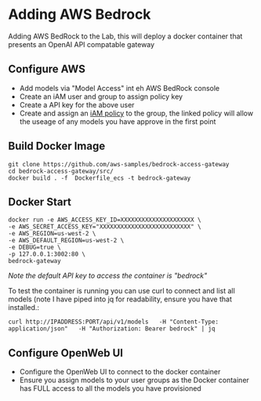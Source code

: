 # Adding AWS Bedrock

Adding AWS BedRock to the Lab, this will deploy a docker container that presents an OpenAI API compatable gateway  

## Configure AWS

* Add models via "Model Access" int eh AWS BedRock console
* Create an iAM user and group to assign policy key
* Create a API key for the above user
* Create and assign an [iAM policy](iAMPolicy.json) to the group, the linked policy will allow the useage of any models you have approve in the first point


## Build Docker Image 

```
git clone https://github.com/aws-samples/bedrock-access-gateway
cd bedrock-access-gateway/src/
docker build . -f  Dockerfile_ecs -t bedrock-gateway
```

## Docker Start

```
docker run -e AWS_ACCESS_KEY_ID=XXXXXXXXXXXXXXXXXXXXX \
-e AWS_SECRET_ACCESS_KEY="XXXXXXXXXXXXXXXXXXXXXXXXXX" \
-e AWS_REGION=us-west-2 \
-e AWS_DEFAULT_REGION=us-west-2 \
-e DEBUG=true \
-p 127.0.0.1:3002:80 \
bedrock-gateway
```
*Note the default API key to access the container is "bedrock"*

To test the container is running you can use curl to connect and list all models (note I have piped into jq for readability, ensure you have that installed.:

```
curl http://IPADDRESS:PORT/api/v1/models   -H "Content-Type: application/json"   -H "Authorization: Bearer bedrock" | jq 
```

## Configure OpenWeb UI

* Configure the OpenWeb UI to connect to the docker container
* Ensure you assign models to your user groups as the Docker container has FULL access to all the models you have provisioned
